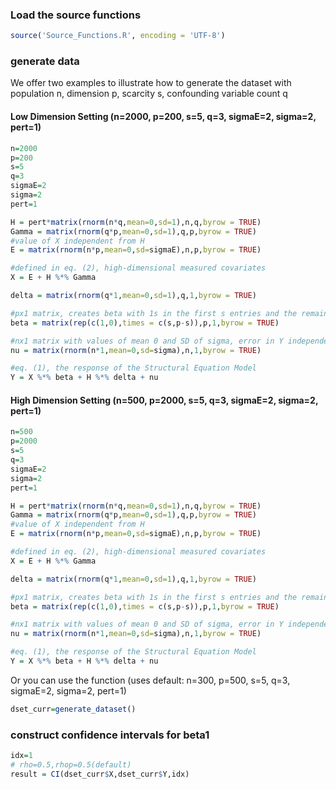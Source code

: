 ### Load the source functions
```R
source('Source_Functions.R', encoding = 'UTF-8')
```

### generate data
We offer two examples to illustrate how to generate the dataset with population n, dimension p, scarcity s, confounding variable count q
#### Low Dimension Setting (n=2000, p=200, s=5, q=3, sigmaE=2, sigma=2, pert=1)
```R
n=2000
p=200
s=5
q=3
sigmaE=2
sigma=2
pert=1

H = pert*matrix(rnorm(n*q,mean=0,sd=1),n,q,byrow = TRUE)
Gamma = matrix(rnorm(q*p,mean=0,sd=1),q,p,byrow = TRUE)
#value of X independent from H
E = matrix(rnorm(n*p,mean=0,sd=sigmaE),n,p,byrow = TRUE)

#defined in eq. (2), high-dimensional measured covariates
X = E + H %*% Gamma

delta = matrix(rnorm(q*1,mean=0,sd=1),q,1,byrow = TRUE)

#px1 matrix, creates beta with 1s in the first s entries and the remaining p-s as 0s
beta = matrix(rep(c(1,0),times = c(s,p-s)),p,1,byrow = TRUE)

#nx1 matrix with values of mean 0 and SD of sigma, error in Y independent of X
nu = matrix(rnorm(n*1,mean=0,sd=sigma),n,1,byrow = TRUE)

#eq. (1), the response of the Structural Equation Model
Y = X %*% beta + H %*% delta + nu
```
#### High Dimension Setting (n=500, p=2000, s=5, q=3, sigmaE=2, sigma=2, pert=1)
```R
n=500
p=2000
s=5
q=3
sigmaE=2
sigma=2
pert=1

H = pert*matrix(rnorm(n*q,mean=0,sd=1),n,q,byrow = TRUE)
Gamma = matrix(rnorm(q*p,mean=0,sd=1),q,p,byrow = TRUE)
#value of X independent from H
E = matrix(rnorm(n*p,mean=0,sd=sigmaE),n,p,byrow = TRUE)

#defined in eq. (2), high-dimensional measured covariates
X = E + H %*% Gamma

delta = matrix(rnorm(q*1,mean=0,sd=1),q,1,byrow = TRUE)

#px1 matrix, creates beta with 1s in the first s entries and the remaining p-s as 0s
beta = matrix(rep(c(1,0),times = c(s,p-s)),p,1,byrow = TRUE)

#nx1 matrix with values of mean 0 and SD of sigma, error in Y independent of X
nu = matrix(rnorm(n*1,mean=0,sd=sigma),n,1,byrow = TRUE)

#eq. (1), the response of the Structural Equation Model
Y = X %*% beta + H %*% delta + nu
```
Or you can use the function (uses default: n=300, p=500, s=5, q=3, sigmaE=2, sigma=2, pert=1)
```R
dset_curr=generate_dataset()
```


### construct confidence intervals for beta1
```R
idx=1
# rho=0.5,rhop=0.5(default)
result = CI(dset_curr$X,dset_curr$Y,idx)

```
